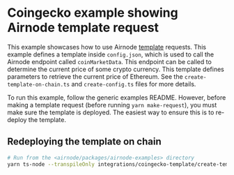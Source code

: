 # Coingecko example showing Airnode template request

This example showcases how to use Airnode [template](https://docs.api3.org/airnode/latest/concepts/template.html)
requests. This example defines a template inside `config.json`, which is used to call the Airnode endpoint called
`coinMarketData`. This endpoint can be called to determine the current price of some crypto currency. This template
defines parameters to retrieve the current price of Ethereum. See the `create-template-on-chain.ts` and
`create-config.ts` files for more details.

To run this example, follow the generic examples README. However, before making a template request (before running
`yarn make-request`), you must make sure the template is deployed. The easiest way to ensure this is to re-deploy the
template.

## Redeploying the template on chain

```sh
# Run from the <airnode/packages/airnode-examples> directory
yarn ts-node --transpileOnly integrations/coingecko-template/create-template-on-chain.ts
```
